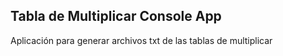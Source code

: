 ## Tabla de Multiplicar Console App 

Aplicación para generar archivos txt de las tablas de multiplicar